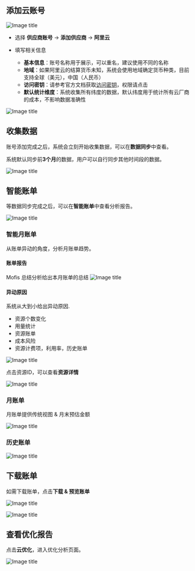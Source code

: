 ## 添加云账号
![Image title](img/zh/add-account-choose.png)

- 选择 **供应商账号** -> **添加供应商** -> **阿里云**


- 填写相关信息
    - **基本信息**：账号名称用于展示，可以重名，建议使用不同的名称
    - **地域**：如果阿里云的结算货币未知，系统会使用地域确定货币种类，目前支持全球（美元），中国（人民币）
    - **访问密钥**：请参考官方文档获取[访问密钥](https://help.aliyun.com/document_detail/268244.html)，权限请点击 <img src="https://raw.githubusercontent.com/FortAwesome/Font-Awesome/6.x/svgs/solid/question.svg" width="8" height="8">
    - **默认统计维度**：系统收集所有纬度的数据，默认纬度用于统计所有云厂商的成本，不影响数据准确性

![Image title](img/zh/add-account-fill.png)

## 收集数据
账号添加完成之后，系统会立刻开始收集数据，可以在**数据同步**中查看。

系统默认同步前**3个月**的数据，用户可以自行同步其他时间段的数据。

![Image title](img/zh/sync-data.png)

## 智能账单
等数据同步完成之后，可以在**智能账单**中查看分析报告。

![Image title](img/zh/smart-bill-overview.png)

### 智能月账单
从账单异动的角度，分析月账单趋势。

#### 账单报告
Mofis 总结分析给出本月账单的总结
![Image title](img/zh/smart-bill-mofis.png)

#### 异动原因
系统从大到小给出异动原因.

- 资源个数变化
- 用量统计
- 资源账单
- 成本风险
- 资源计费项，利用率，历史账单

![Image title](img/zh/smart-bill-detail.png)

点击资源ID，可以查看**资源详情**

![Image title](img/zh/smart-bill-resource-detail.png)

### 月账单
月账单提供传统视图 & 月末预估金额

![Image title](img/zh/monthly-bill.png)

### 历史账单
![Image title](img/zh/bill-trend.png)

## 下载账单
如需下载账单，点击**下载 & 预览账单**

![Image title](img/zh/download-bill.png)

![Image title](img/zh/download-bill-excel.png)

## 查看优化报告
点击**云优化**，进入优化分析页面。

![Image title](img/zh/smart-bill-opt.png)
